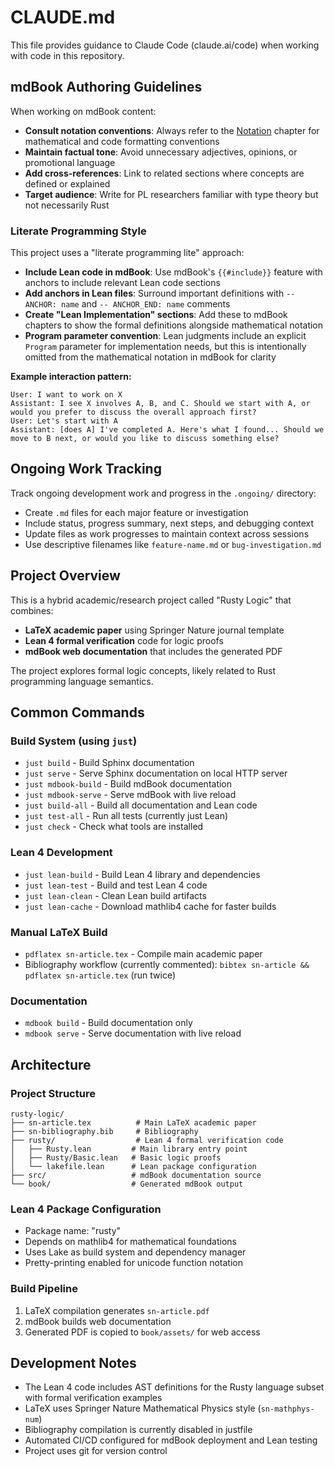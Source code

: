 # CLAUDE.md

This file provides guidance to Claude Code (claude.ai/code) when working with code in this repository.

## mdBook Authoring Guidelines

When working on mdBook content:

- **Consult notation conventions**: Always refer to the [Notation](./src/notation.md) chapter for mathematical and code formatting conventions
- **Maintain factual tone**: Avoid unnecessary adjectives, opinions, or promotional language
- **Add cross-references**: Link to related sections where concepts are defined or explained  
- **Target audience**: Write for PL researchers familiar with type theory but not necessarily Rust

### Literate Programming Style

This project uses a "literate programming lite" approach:

- **Include Lean code in mdBook**: Use mdBook's `{{#include}}` feature with anchors to include relevant Lean code sections
- **Add anchors in Lean files**: Surround important definitions with `-- ANCHOR: name` and `-- ANCHOR_END: name` comments
- **Create "Lean Implementation" sections**: Add these to mdBook chapters to show the formal definitions alongside mathematical notation
- **Program parameter convention**: Lean judgments include an explicit `Program` parameter for implementation needs, but this is intentionally omitted from the mathematical notation in mdBook for clarity

**Example interaction pattern:**
```
User: I want to work on X
Assistant: I see X involves A, B, and C. Should we start with A, or would you prefer to discuss the overall approach first?
User: Let's start with A  
Assistant: [does A] I've completed A. Here's what I found... Should we move to B next, or would you like to discuss something else?
```

## Ongoing Work Tracking

Track ongoing development work and progress in the `.ongoing/` directory:

- Create `.md` files for each major feature or investigation
- Include status, progress summary, next steps, and debugging context
- Update files as work progresses to maintain context across sessions
- Use descriptive filenames like `feature-name.md` or `bug-investigation.md`

## Project Overview

This is a hybrid academic/research project called "Rusty Logic" that combines:
- **LaTeX academic paper** using Springer Nature journal template  
- **Lean 4 formal verification** code for logic proofs
- **mdBook web documentation** that includes the generated PDF

The project explores formal logic concepts, likely related to Rust programming language semantics.

## Common Commands

### Build System (using `just`)
- `just build` - Build Sphinx documentation 
- `just serve` - Serve Sphinx documentation on local HTTP server
- `just mdbook-build` - Build mdBook documentation
- `just mdbook-serve` - Serve mdBook with live reload
- `just build-all` - Build all documentation and Lean code
- `just test-all` - Run all tests (currently just Lean)
- `just check` - Check what tools are installed

### Lean 4 Development  
- `just lean-build` - Build Lean 4 library and dependencies
- `just lean-test` - Build and test Lean 4 code
- `just lean-clean` - Clean Lean build artifacts
- `just lean-cache` - Download mathlib4 cache for faster builds

### Manual LaTeX Build
- `pdflatex sn-article.tex` - Compile main academic paper
- Bibliography workflow (currently commented): `bibtex sn-article && pdflatex sn-article.tex` (run twice)

### Documentation
- `mdbook build` - Build documentation only
- `mdbook serve` - Serve documentation with live reload

## Architecture

### Project Structure
```
rusty-logic/
├── sn-article.tex          # Main LaTeX academic paper
├── sn-bibliography.bib     # Bibliography
├── rusty/                  # Lean 4 formal verification code
│   ├── Rusty.lean         # Main library entry point  
│   ├── Rusty/Basic.lean   # Basic logic proofs
│   └── lakefile.lean      # Lean package configuration
├── src/                   # mdBook documentation source
└── book/                  # Generated mdBook output
```

### Lean 4 Package Configuration
- Package name: "rusty"
- Depends on mathlib4 for mathematical foundations
- Uses Lake as build system and dependency manager
- Pretty-printing enabled for unicode function notation

### Build Pipeline
1. LaTeX compilation generates `sn-article.pdf`
2. mdBook builds web documentation 
3. Generated PDF is copied to `book/assets/` for web access

## Development Notes

- The Lean 4 code includes AST definitions for the Rusty language subset with formal verification examples
- LaTeX uses Springer Nature Mathematical Physics style (`sn-mathphys-num`)
- Bibliography compilation is currently disabled in justfile
- Automated CI/CD configured for mdBook deployment and Lean testing
- Project uses git for version control
